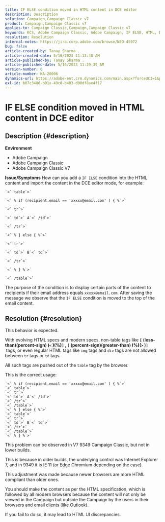 ```yaml
---
title: IF ELSE condition moved in HTML content in DCE editor
description: Description
solution: Campaign,Campaign Classic v7
product: Campaign,Campaign Classic v7
applies-to: Campaign Classic,Campaign,Campaign Classic v7
keywords: KCS, ​​​​​​​Adobe Campaign Classic, ​​​​​​​Adobe Campaign, IF ELSE, HTML, DCE editor, troubleshooting, V7 9349
resolution: Resolution
internal-notes: https://jira.corp.adobe.com/browse/NEO-45972
bug: false
article-created-by: Tanay Sharma .
article-created-date: 5/16/2023 11:13:40 AM
article-published-by: Tanay Sharma .
article-published-date: 5/16/2023 11:29:39 AM
version-number: 6
article-number: KA-20006
dynamics-url: https://adobe-ent.crm.dynamics.com/main.aspx?forceUCI=1&pagetype=entityrecord&etn=knowledgearticle&id=c7e35ab1-daf3-ed11-8848-6045bd006079
exl-id: b07c3486-b91a-49c8-b403-d90df8ae4f17
---
```

# IF ELSE condition moved in HTML content in DCE editor

## Description {#description}


<b>Environment</b>

- Adobe Campaign
- Adobe Campaign Classic
- Adobe Campaign Classic V7

<b>Issue/Symptoms</b>
How can you add a `IF ELSE` condition into the HTML content and import the content in the DCE editor mode, for example:


```
`<` table`>` 

`<` % if (recipient.email == 'xxxxx@email.com' ) { %`>` 

`<` tr`>` 

`<` td`>` A`<` /td`>` 

`<` /tr`>` 

`<` % } else { %`>` 

`<` tr`>` 

`<` td`>` B`<` td`>` 

`<` /tr`>` 

`<` % } %`>` 

`<` /table`>`
```


The purpose of the condition is to display certain parts of the content to recipients if their email address equals `xxxxx@email.com`. After saving the message we observe that the `IF ELSE` condition is moved to the top of the email content.


## Resolution {#resolution}


This behavior is expected.

With evolving HTML specs and modern specs, non-table tags like <b>`[` </b>(<b>less-than)(percent-sign) (`<` )(%)`]` , `[` (percent-sign)(greater-than) (%)(`>` )`]`  </b>tags, or even regular HTML tags like `img` tags and `div` tags are not allowed between `tr` tags or `td` tags.

All such tags are pushed out of the `table` tag by the browser.

This is the correct usage:


```
`<` % if (recipient.email == 'xxxxx@email.com' ) { %`>` 
`<` table`>` 
`<` tr`>` 
`<` td`>` A`<` /td`>` 
`<` /tr`>` 
`<` /table`>` 
`<` % } else { %`>` 
`<` table`>` 
`<` tr`>` 
`<` td`>` B`<` td`>` 
`<` /tr`>` 
`<` /table`>` 
`<` % } %`>`
```


This problem can be observed in V7 9349 Campaign Classic, but not in lower builds.

This is because in older builds, the underlying control was Internet Explorer 7, and in 9349 it is IE 11 (or Edge Chromium depending on the case).

This adjustment was made because newer browsers are more HTML compliant than older ones.

You should make the content as per the HTML specification, which is followed by all modern browsers because the content will not only be viewed in the Campaign but outside the Campaign by the users in their browsers and email clients (like Outlook).

If you fail to do so, it may lead to HTML UI discrepancies.
